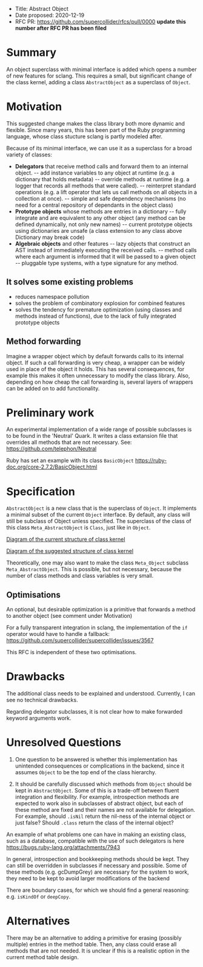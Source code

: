 - Title: Abstract Object
- Date proposed: 2020-12-19
- RFC PR: https://github.com/supercollider/rfcs/pull/0000 **update this number after RFC PR has been filed**


# Summary

An object superclass with minimal interface is added which opens a number of new features for sclang. This requires a small, but significant change of the class kernel, adding a class  `AbstractObject` as a superclass of  `Object`.

# Motivation

This suggested change makes the class library both more dynamic and flexible.
Since many years, this has been part of the Ruby programming language, whose class stucture sclang is partly modeled after.

Because of its minimal interface, we can use it as a superclass for a broad variety of classes:

- **Delegators** that receive method calls and forward them to an internal object.
-- add instance variables to any object at runtime (e.g. a dictionary that holds metadata)
-- override methods at runtime (e.g. a logger that records all methods that were called).
-- reinterpret standard operations (e.g. a lift operator that lets us call methods on all objects in a collection at once).
-- simple and safe dependency mechanisms (no need for a central repository of dependants in the object class)
- **Prototype objects** whose methods are entries in a dictionary
-- fully integrate and are equivalent to any other object (any method can be defined dynamically, not only new names)
-- current prototype objects using dictionaries are unsafe (a class extension to any class above Dictionary may break code)
- **Algebraic objects** and other features
-- lazy objects that construct an AST instead of immediately executing the received calls.
-- method calls where each argument is informed that it will be passed to a given object
-- pluggable type systems, with a type signature for any method.


## It solves some existing problems
- reduces namespace pollution
- solves the problem of combinatory explosion for combined features
- solves the tendency for premature optimization (using classes and methods instead of functions), due to the lack of fully integrated prototype objects

## Method forwarding
Imagine a wrapper object which by default forwards calls to its internal object. If such a call forwarding is very cheap,  a wrapper can be widely used in place of the  object it holds. This has several consequences, for example this makes it often unnecessary to modify the class library. Also, depending on how cheap the call forwarding is, several layers of wrappers can be added on to add functionality.


# Preliminary work
An experimental implementation of a wide range of possible subclasses is to be found in the 'Neutral' Quark. It writes a class extansion file that overrides all methods that are not necessary. See: https://github.com/telephon/Neutral

Ruby has set an example with its class `BasicObject`
https://ruby-doc.org/core-2.7.2/BasicObject.html


# Specification

`AbstractObject` is a new class that is the superclass of  `Object`. It implements a minimal subset of the current `Object`  interface. By default, any class will still be subclass of Object unless  specified. The superclass of the class of this class `Meta_AbstractObject` is `Class`, just like in `Object`.




[Diagram of the current structure of class kernel](images/supercollider-class-structure.gif)

[Diagram of the suggested structure of class kernel](images/supercollider-class-structure-with-abstract-object.gif)


Theoretically, one may also want to make the class `Meta_Object`  subclass `Meta_AbstractObject`. This is possible, but not necessary, because the number of class methods and class variables is very small.


## Optimisations

An optional, but desirable optimization is a primitive that forwards a method to another object (see comment under Motivation)

For a fully transparent integration in sclang, the implementation of the `if` operator would have to handle a fallback: https://github.com/supercollider/supercollider/issues/3567

This RFC is independent of these two optimisations.

# Drawbacks

The additional class needs to be explained and understood. Currently, I can see no technical drawbacks.

Regarding delegator subclasses, it is not clear how to make forwarded keyword arguments work.

# Unresolved Questions

1. One question to be answered is whether this implementation has unintended consequences or complications in the backend, since it assumes `Object` to be the top end of the class hierarchy.

2. It should be carefully discussed which methods from  `Object`  should be kept in `AbstractObject`. Some of this is a trade-off between fluent integration and flexibility. For example, introspection methods are expected to work also in subclasses of abstract object, but each of these method are fixed and their names are not available for delegation. For example, should `.isNil`  return the nil-ness of the internal object or just false? Should `.class` return the class of the internal object?

An example of what problems one can have in making an existing class, such as a database, compatible with the use of such delegators is here https://bugs.ruby-lang.org/attachments/7943

In general, introspection and bookkeeping methods should be kept. They can still be overridden in subclasses if necessary and possible. Some of these methods (e.g. gcDumpGrey) are necessary for the system to work, they need to be kept to avoid larger modifications of the backend

There are boundary cases, for which we should find a general reasoning: e.g.  `isKindOf` or `deepCopy`.


# Alternatives

There may be an alternative to adding a primitive for erasing (possibly multiple) entries in the method table. Then, any class could erase all methods that are not needed. It is unclear if this is a realistic option in the current method table design.
